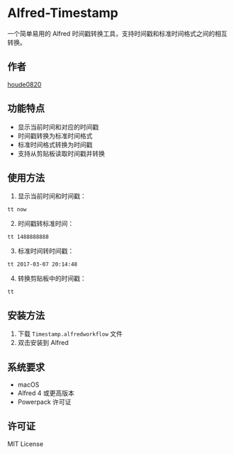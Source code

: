 # Alfred-Timestamp

一个简单易用的 Alfred 时间戳转换工具，支持时间戳和标准时间格式之间的相互转换。

## 作者

[houde0820](https://github.com/houde0820)

## 功能特点

- 显示当前时间和对应的时间戳
- 时间戳转换为标准时间格式
- 标准时间格式转换为时间戳
- 支持从剪贴板读取时间戳并转换

## 使用方法

1. 显示当前时间和时间戳：
```
tt now
```

2. 时间戳转标准时间：
```
tt 1488888888
```

3. 标准时间转时间戳：
```
tt 2017-03-07 20:14:48
```

4. 转换剪贴板中的时间戳：
```
tt
```

## 安装方法

1. 下载 `Timestamp.alfredworkflow` 文件
2. 双击安装到 Alfred

## 系统要求

- macOS
- Alfred 4 或更高版本
- Powerpack 许可证

## 许可证

MIT License
